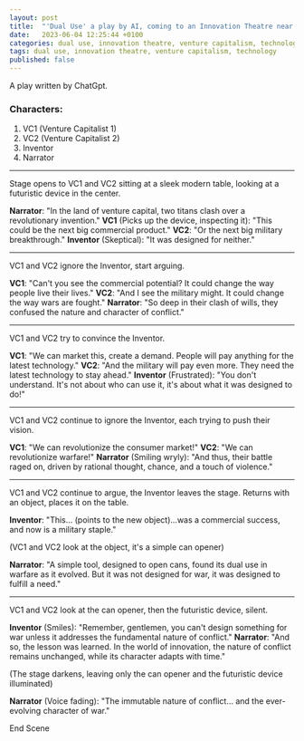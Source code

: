 ```yaml
---
layout: post
title:  "'Dual Use' a play by AI, coming to an Innovation Theatre near you."
date:   2023-06-04 12:25:44 +0100
categories: dual use, innovation theatre, venture capitalism, technology
tags: dual use, innovation theatre, venture capitalism, technology
published: false
---
```


A play written by ChatGpt.
### Characters:
1. VC1 (Venture Capitalist 1)
2. VC2 (Venture Capitalist 2)
3. Inventor
4. Narrator

---

Stage opens to VC1 and VC2 sitting at a sleek modern table, looking at a futuristic device in the center.

**Narrator**: "In the land of venture capital, two titans clash over a revolutionary invention."
**VC1** (Picks up the device, inspecting it): "This could be the next big commercial product." 
**VC2**: "Or the next big military breakthrough." 
**Inventor** (Skeptical): "It was designed for neither."

---

VC1 and VC2 ignore the Inventor, start arguing.

**VC1**: "Can't you see the commercial potential? It could change the way people live their lives." 
**VC2**: "And I see the military might. It could change the way wars are fought."
**Narrator**: "So deep in their clash of wills, they confused the nature and character of conflict."

---

VC1 and VC2 try to convince the Inventor.

**VC1**: "We can market this, create a demand. People will pay anything for the latest technology."
**VC2**: "And the military will pay even more. They need the latest technology to stay ahead."
**Inventor** (Frustrated): "You don't understand. It's not about who can use it, it's about what it was designed to do!"

---

VC1 and VC2 continue to ignore the Inventor, each trying to push their vision.

**VC1**: "We can revolutionize the consumer market!"
**VC2**: "We can revolutionize warfare!"
**Narrator** (Smiling wryly): "And thus, their battle raged on, driven by rational thought, chance, and a touch of violence."

---

VC1 and VC2 continue to argue, the Inventor leaves the stage. Returns with an object, places it on the table.

**Inventor**: "This... (points to the new object)...was a commercial success, and now is a military staple." 

(VC1 and VC2 look at the object, it's a simple can opener)

**Narrator**: "A simple tool, designed to open cans, found its dual use in warfare as it evolved. But it was not designed for war, it was designed to fulfill a need."

---

VC1 and VC2 look at the can opener, then the futuristic device, silent.

**Inventor** (Smiles): "Remember, gentlemen, you can't design something for war unless it addresses the fundamental nature of conflict." 
**Narrator**: "And so, the lesson was learned. In the world of innovation, the nature of conflict remains unchanged, while its character adapts with time."

(The stage darkens, leaving only the can opener and the futuristic device illuminated)

**Narrator** (Voice fading): "The immutable nature of conflict... and the ever-evolving character of war."

End Scene
